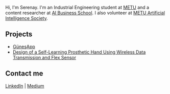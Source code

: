 Hi, I'm Serenay. I'm an Industrial Engineering student at [METU](https://www.metu.edu.tr/) and a content researcher at [AI Business School](https://aibusinessschool.com/). I also volunteer at [METU Artificial Intelligence Society](https://odtuyzt.github.io/#).

## Projects
- [GüneşApp](projects/gunesapp.md)
- [Design of a Self-Learning Prosthetic Hand Using Wireless Data Transmission and Flex Sensor](projects/prosthetichand.md)

## Contact me
[LinkedIn](https://www.linkedin.com/in/serenayakgun01/) | [Medium](https://medium.com/@serenaytalks)
